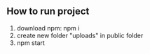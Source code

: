 ## How to run project

1. download npm: npm i
2. create new folder "uploads" in public folder
3. npm start
